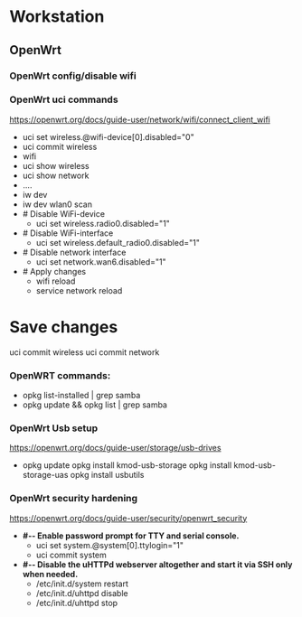 # Workstation

## OpenWrt
### OpenWrt config/disable wifi

### OpenWrt uci commands
https://openwrt.org/docs/guide-user/network/wifi/connect_client_wifi
- uci set wireless.@wifi-device[0].disabled="0"
- uci commit wireless
- wifi
- uci show wireless
- uci show network
- ....
- iw dev
- iw dev wlan0 scan
- &#35; Disable WiFi-device
  - uci set wireless.radio0.disabled="1"
- &#35; Disable WiFi-interface
  - uci set wireless.default_radio0.disabled="1"
- &#35; Disable network interface
  - uci set network.wan6.disabled="1"
- &#35; Apply changes
  - wifi reload
  - service network reload

# Save changes
uci commit wireless
uci commit network

### OpenWRT commands:
- opkg list-installed | grep samba
- opkg update && opkg list | grep samba


### OpenWrt Usb setup
https://openwrt.org/docs/guide-user/storage/usb-drives
- opkg update
opkg install kmod-usb-storage
opkg install kmod-usb-storage-uas
opkg install usbutils


### OpenWrt security hardening
https://openwrt.org/docs/guide-user/security/openwrt_security
- **&#35;-- Enable password prompt for TTY and serial console.**
  - uci set system.@system[0].ttylogin="1"
  - uci commit system
- **&#35;-- Disable the uHTTPd webserver altogether and start it via SSH only when needed.** 
  - /etc/init.d/system restart
  - /etc/init.d/uhttpd disable
  - /etc/init.d/uhttpd stop
 

